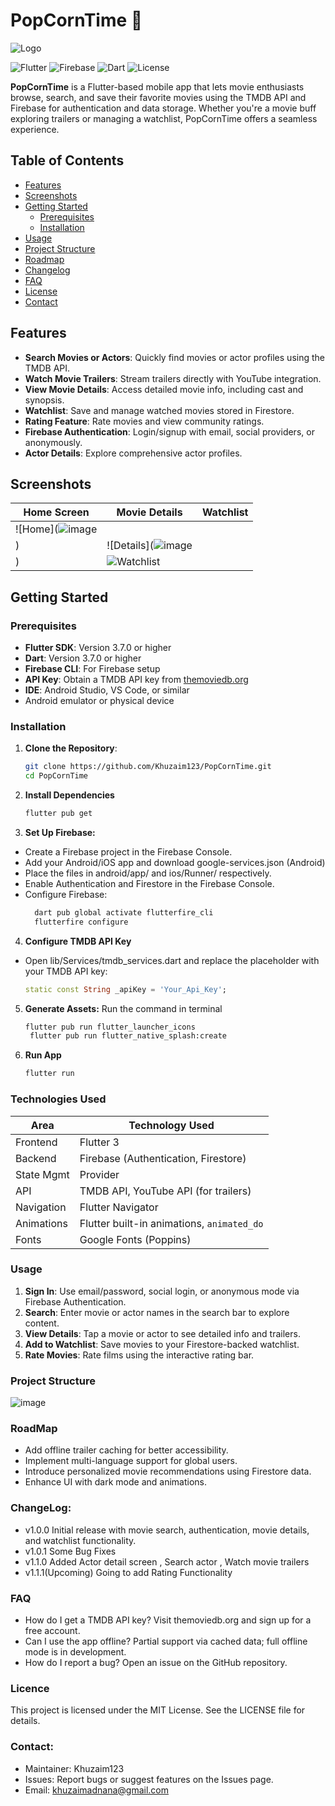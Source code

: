 # PopCornTime 🍿

![Logo](https://github.com/user-attachments/assets/d9a1f482-d66b-421e-909c-50fe79eff4a8)

![Flutter](https://img.shields.io/badge/Flutter-%2302569B.svg?style=for-the-badge&logo=Flutter&logoColor=white)
![Firebase](https://img.shields.io/badge/Firebase-%23039BE5.svg?style=for-the-badge&logo=Firebase&logoColor=white)
![Dart](https://img.shields.io/badge/Dart-%230175C2.svg?style=for-the-badge&logo=Dart&logoColor=white)
![License](https://img.shields.io/badge/License-MIT-blue.svg)

**PopCornTime** is a Flutter-based mobile app that lets movie enthusiasts browse, search, and save their favorite movies using the TMDB API and Firebase for authentication and data storage. Whether you're a movie buff exploring trailers or managing a watchlist, PopCornTime offers a seamless experience.

## Table of Contents
- [Features](#features)
- [Screenshots](#screenshots)
- [Getting Started](#getting-started)
  - [Prerequisites](#prerequisites)
  - [Installation](#installation)
- [Usage](#usage)
- [Project Structure](#project-structure)
- [Roadmap](#roadmap)
- [Changelog](#changelog)
- [FAQ](#faq)
- [License](#license)
- [Contact](#contact)

## Features
- **Search Movies or Actors**: Quickly find movies or actor profiles using the TMDB API.
- **Watch Movie Trailers**: Stream trailers directly with YouTube integration.
- **View Movie Details**: Access detailed movie info, including cast and synopsis.
- **Watchlist**: Save and manage watched movies stored in Firestore.
- **Rating Feature**: Rate movies and view community ratings.
- **Firebase Authentication**: Login/signup with email, social providers, or anonymously.
- **Actor Details**: Explore comprehensive actor profiles.

## Screenshots
| Home Screen | Movie Details | Watchlist |
|-------------|---------------|-----------|
| ![Home](![image](https://github.com/user-attachments/assets/a998dd64-8aba-47ef-9225-7f7fd026c2ad)
) | ![Details](![image](https://github.com/user-attachments/assets/29984608-22d2-48b1-a9ea-32c6d26031a4)
) | ![Watchlist](screenshots/watchlist.png) |

## Getting Started

### Prerequisites
- **Flutter SDK**: Version 3.7.0 or higher
- **Dart**: Version 3.7.0 or higher
- **Firebase CLI**: For Firebase setup
- **API Key**: Obtain a TMDB API key from [themoviedb.org](https://www.themoviedb.org/)
- **IDE**: Android Studio, VS Code, or similar
- Android emulator or physical device

### Installation
1. **Clone the Repository**:
   ```bash
   git clone https://github.com/Khuzaim123/PopCornTime.git
   cd PopCornTime
2. **Install Dependencies**
   ```bash
   flutter pub get

3. **Set Up Firebase:**
- Create a Firebase project in the Firebase Console.
- Add your Android/iOS app and download google-services.json (Android)
- Place the files in android/app/ and ios/Runner/ respectively.
- Enable Authentication and Firestore in the Firebase Console.
- Configure Firebase:
  ```bash
    dart pub global activate flutterfire_cli
    flutterfire configure

4. **Configure TMDB API Key**
- Open lib/Services/tmdb_services.dart and replace the placeholder with your TMDB API key:
    ```dart
    static const String _apiKey = 'Your_Api_Key';    
  

5. **Generate Assets:**
Run the command in terminal
   ```bash
   flutter pub run flutter_launcher_icons
    flutter pub run flutter_native_splash:create
6. **Run App**
   ```bash
   flutter run

### Technologies Used
| Area         | Technology Used                           |
|--------------|--------------------------------------------|
| Frontend     | Flutter 3                                  |
| Backend      | Firebase (Authentication, Firestore)       |
| State Mgmt   | Provider                                    |
| API          | TMDB API, YouTube API (for trailers)       |
| Navigation   | Flutter Navigator                          |
| Animations   | Flutter built-in animations, `animated_do` |
| Fonts        | Google Fonts (Poppins)                     |



### Usage
1. **Sign In**: Use email/password, social login, or anonymous mode via Firebase Authentication.
2. **Search**: Enter movie or actor names in the search bar to explore content.
3. **View Details**: Tap a movie or actor to see detailed info and trailers.
4. **Add to Watchlist**: Save movies to your Firestore-backed watchlist.
5. **Rate Movies**: Rate films using the interactive rating bar.

### Project Structure

![image](https://github.com/user-attachments/assets/6336d7b2-6fa6-487b-91a7-e5f0987d567a)

### RoadMap
- Add offline trailer caching for better accessibility.
- Implement multi-language support for global users.
- Introduce personalized movie recommendations using Firestore data.
- Enhance UI with dark mode and animations.

### ChangeLog:
- v1.0.0 Initial release with movie search, authentication, movie details, and watchlist functionality.
- v1.0.1 Some Bug Fixes
- v1.1.0 Added Actor detail screen , Search actor , Watch movie trailers
- v1.1.1(Upcoming) Going to add Rating Functionality

### FAQ
- How do I get a TMDB API key? Visit themoviedb.org and sign up for a free account.
- Can I use the app offline? Partial support via cached data; full offline mode is in development.
- How do I report a bug? Open an issue on the GitHub repository.

### Licence 
This project is licensed under the MIT License. See the LICENSE file for details.

### Contact: 
- Maintainer: Khuzaim123
- Issues: Report bugs or suggest features on the Issues page.
- Email: khuzaimadnana@gmail.com


